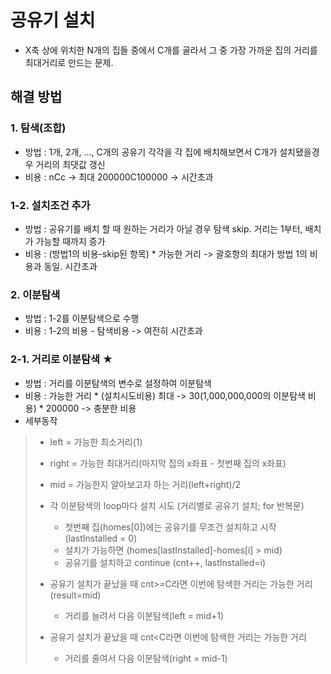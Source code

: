 # 공유기 설치
- X축 상에 위치한 N개의 집들 중에서 C개를 골라서 그 중 가장 가까운 집의 거리를 최대거리로 만드는 문제.

## 해결 방법
### 1. 탐색(조합)
 - 방법 : 1개, 2개, ..., C개의 공유기 각각을 각 집에 배치해보면서 C개가 설치됐을경우 거리의 최댓값 갱신
 - 비용 : nCc
    -> 최대 200000C100000 -> 시간초과
### 1-2. 설치조건 추가
 - 방법 : 공유기를 배치 할 때 원하는 거리가 아닐 경우 탐색 skip. 거리는 1부터, 배치가 가능할 때까지 증가
 - 비용 : (방법1의 비용-skip된 항목) * 가능한 거리
    -> 괄호항의 최대가 방법 1의 비용과 동일. 시간초과
### 2. 이분탐색
 - 방법 : 1-2를 이분탐색으로 수행
 - 비용 : 1-2의 비용 - 탐색비용
    -> 여전히 시간초과
### 2-1. 거리로 이분탐색 ★
 - 방법 : 거리를 이분탐색의 변수로 설정하여 이분탐색
 - 비용 : 가능한 거리 * (설치시도비용)
    최대 -> 30(1,000,000,000의 이분탐색 비용) * 200000 -> 충분한 비용
 - 세부동작
 > - left = 가능한 최소거리(1)
 > - right = 가능한 최대거리(마지막 집의 x좌표 - 첫번째 집의 x좌표)
 > - mid = 가능한지 알아보고자 하는 거리(left+right)/2
 > 
 > - 각 이분탐색의 loop마다 설치 시도 (거리별로 공유기 설치; for 반복문)
 >   - 첫번째 집(homes[0])에는 공유기를 무조건 설치하고 시작 (lastInstalled = 0)
 >   - 설치가 가능하면 (homes[lastInstalled]-homes[i] > mid)
 >   - 공유기를 설치하고 continue (cnt++, lastInstalled=i)
 > - 공유기 설치가 끝났을 때 cnt>=C라면 이번에 탐색한 거리는 가능한 거리(result=mid)
 >   - 거리를 늘려서 다음 이분탐색(left = mid+1)
 > - 공유기 설치가 끝났을 때 cnt<C라면 이번에 탐색한 거리는 가능한 거리
 >   - 거리를 줄여서 다음 이분탐색(right = mid-1)
      
